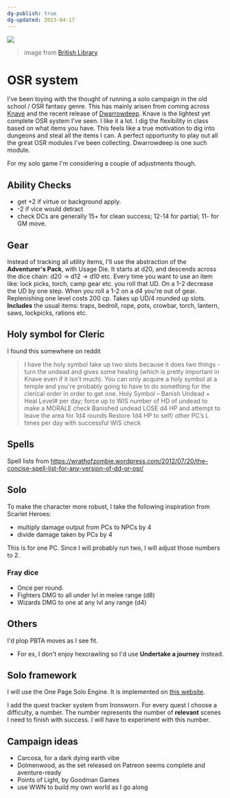 ```yaml
---
dg-publish: true
dg-updated: 2023-04-17
---
```


![](https://i.imgur.com/paFMwjR.png)

> image from [British Library](https://www.flickr.com/photos/britishlibrary/11075681764/in/album-72157659990533249/)

# OSR system

I've been toying with the thought of running a solo campaign in the old school / OSR fantasy genre. This has mainly arisen from coming across [Knave](https://www.drivethrurpg.com/product/250888/Knave) and the recent release of [Dwarrowdeep](https://www.drivethrurpg.com/product/384269/Dwarrowdeep). Knave is the lightest yet complete OSR system I've seen. I like it a lot. I dig the flexibility in class based on what items you have. This feels like a true motivation to dig into dungeons and steal all the items I can. A perfect opportunity to play out all the great OSR modules I've been collecting. Dwarrowdeep is one such module.

For my solo game I'm considering a couple of adjustments though.

## Ability Checks 
- get +2 if virtue or background apply.
- -2 if vice would detract
- check DCs are generally 15+ for clean success; 12-14 for partial; 11- for GM move.

## Gear
Instead of tracking all utility items, I'll use the abstraction of the **Adventurer's Pack**, with Usage Die. It starts at d20, and descends across the dice chain: d20 -> d12 -> d10 etc. 
Every time you want to use an item like: lock picks, torch, camp gear etc. you roll that UD.
On a 1-2 decrease the UD by one step. When you roll a 1-2 on a d4 you're out of gear. 
Replenishing one level costs 200 cp. 
Takes up UD/4 rounded up slots.
**Includes** the usual items: traps, bedroll, rope, pots, crowbar, torch, lantern, saws, lockpicks, rations etc.

## Holy symbol for Cleric

I found this somewhere on reddit

> I have the holy symbol take up two slots because it does two things - turn the undead and gives some healing (which is pretty important in Knave even if it isn't much). You can only acquire a holy symbol at a temple and you're probably going to have to do something for the clerical order in order to get one. 
> Holy Symbol – Banish Undead + Heal
> Level# per day; force up to WIS number of HD of undead to make a MORALE check
> Banished undead LOSE d4 HP and attempt to leave the area for 1d4 rounds 
> Restore 1d4 HP to self/ other PC’s L times per day with successful WIS check 

## Spells
Spell lists from https://wrathofzombie.wordpress.com/2012/07/20/the-concise-spell-list-for-any-version-of-dd-or-osr/

## Solo
To make the character more robust, I take the following inspiration from Scarlet Heroes:
- multiply damage output from PCs to NPCs by 4
- divide damage taken by PCs by 4

This is for one PC. Since I will probably run two, I will adjust those numbers to 2.

### Fray dice
- Once per round.
- Fighters DMG to all under lvl in melee range (d8)
- Wizards DMG to one at any lvl any range (d4)

## Others

I'd plop PBTA moves as I see fit.
- For ex, I don't enjoy hexcrawling so I'd use **Undertake a journey** instead.

## Solo framework

I will use the One Page Solo Engine. It is implemented on [this website](https://tayruh.github.io/solo/solo-roleplaying-toolkit.html).

I add the quest tracker system from Ironsworn. For every quest I choose a difficulty, a number. The number represents the number of **relevant** scenes I need to finish with success. I will have to experiment with this number.

## Campaign ideas
- Carcosa, for a dark dying earth vibe
- Dolmenwood, as the set released on Patreon seems complete and aventure-ready
- Points of Light, by Goodman Games
- use WWN to build my own world as I go along
